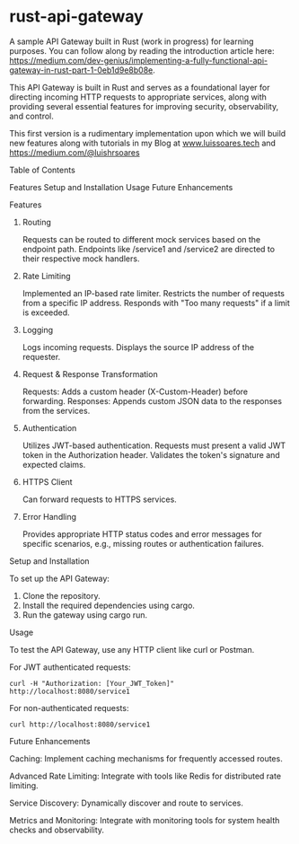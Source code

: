 # rust-api-gateway
A sample API Gateway built in Rust (work in progress) for learning purposes. You can follow along by reading the introduction article here: https://medium.com/dev-genius/implementing-a-fully-functional-api-gateway-in-rust-part-1-0eb1d9e8b08e.

This API Gateway is built in Rust and serves as a foundational layer for directing incoming HTTP requests to appropriate services, along with providing several essential features for improving security, observability, and control.

This first version is a rudimentary implementation upon which we will build new features along with tutorials in my Blog at www.luissoares.tech and https://medium.com/@luishrsoares

Table of Contents

Features
Setup and Installation
Usage
Future Enhancements

Features

1. Routing

    Requests can be routed to different mock services based on the endpoint path.
    Endpoints like /service1 and /service2 are directed to their respective mock handlers.

2. Rate Limiting

    Implemented an IP-based rate limiter.
    Restricts the number of requests from a specific IP address.
    Responds with "Too many requests" if a limit is exceeded.

3. Logging

    Logs incoming requests.
    Displays the source IP address of the requester.

4. Request & Response Transformation

    Requests: Adds a custom header (X-Custom-Header) before forwarding.
    Responses: Appends custom JSON data to the responses from the services.

5. Authentication

    Utilizes JWT-based authentication.
    Requests must present a valid JWT token in the Authorization header.
    Validates the token's signature and expected claims.

6. HTTPS Client

    Can forward requests to HTTPS services.

7. Error Handling

    Provides appropriate HTTP status codes and error messages for specific scenarios, e.g., missing routes or authentication failures.

Setup and Installation

To set up the API Gateway:

1. Clone the repository.
2. Install the required dependencies using cargo.
3. Run the gateway using cargo run.

Usage

To test the API Gateway, use any HTTP client like curl or Postman.

For JWT authenticated requests:

    curl -H "Authorization: [Your_JWT_Token]" http://localhost:8080/service1

For non-authenticated requests:

    curl http://localhost:8080/service1

Future Enhancements

Caching: Implement caching mechanisms for frequently accessed routes.

Advanced Rate Limiting: Integrate with tools like Redis for distributed rate limiting.

Service Discovery: Dynamically discover and route to services.

Metrics and Monitoring: Integrate with monitoring tools for system health checks and observability.
